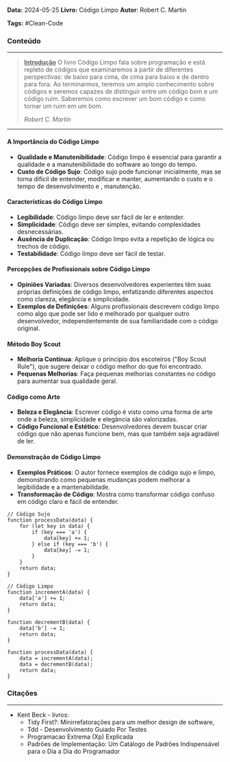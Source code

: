 **Data:** 2024-05-25
**Livro:** Código Limpo
**Autor**: Robert C. Martin

**Tags:** #Clean-Code

### Conteúdo
----------------
> <u><b>Introdução</b></u>
> O livro Código Limpo fala sobre programação e está repleto  de códigos que  examinaremos a partir de diferentes perspectivas: de baixo para cima, de cima para baixo e de dentro para fora. Ao terminarmos, teremos um amplo conhecimento sobre códigos e seremos capazes de distinguir entre um código bom e um código ruim. Saberemos como escrever um bom código e como tornar um ruim em um bom.
>
>  *Robert C. Martin*
---
#### A Importância do Código Limpo

- **Qualidade e Manutenibilidade**: Código limpo é essencial para garantir a qualidade e a manutenibilidade do software ao longo do tempo.
- **Custo de Código Sujo**: Código sujo pode funcionar inicialmente, mas se torna difícil de entender, modificar e manter, aumentando o custo e o tempo de desenvolvimento e , manutenção.

#### Características do Código Limpo

- **Legibilidade**: Código limpo deve ser fácil de ler e entender.
- **Simplicidade**: Código deve ser simples, evitando complexidades desnecessárias.
- **Ausência de Duplicação**: Código limpo evita a repetição de lógica ou trechos de código.
- **Testabilidade**: Código limpo deve ser fácil de testar.

#### Percepções de Profissionais sobre Código Limpo

- **Opiniões Variadas**: Diversos desenvolvedores experientes têm suas próprias definições de código limpo, enfatizando diferentes aspectos como clareza, elegância e simplicidade.
- **Exemplos de Definições**: Alguns profissionais descrevem código limpo como algo que pode ser lido e melhorado por qualquer outro desenvolvedor, independentemente de sua familiaridade com o código original.

#### Método Boy Scout

- **Melhoria Contínua**: Aplique o princípio dos escoteiros ("Boy Scout Rule"), que sugere deixar o código melhor do que foi encontrado.
- **Pequenas Melhorias**: Faça pequenas melhorias constantes no código para aumentar sua qualidade geral.

#### Código como Arte

- **Beleza e Elegância**: Escrever código é visto como uma forma de arte onde a beleza, simplicidade e elegância são valorizadas.
- **Código Funcional e Estético**: Desenvolvedores devem buscar criar código que não apenas funcione bem, mas que também seja agradável de ler.

#### Demonstração de Código Limpo

- **Exemplos Práticos**: O autor fornece exemplos de código sujo e limpo, demonstrando como pequenas mudanças podem melhorar a legibilidade e a mantenabilidade.
- **Transformação de Código**: Mostra como transformar código confuso em código claro e fácil de entender.

```JS
// Código Sujo
function processData(data) {
    for (let key in data) {
        if (key === 'a') {
            data[key] += 1;
        } else if (key === 'b') {
            data[key] -= 1;
        }
    }
    return data;
}

// Código Limpo
function incrementA(data) {
    data['a'] += 1;
    return data;
}

function decrementB(data) {
    data['b'] -= 1;
    return data;
}

function processData(data) {
    data = incrementA(data);
    data = decrementB(data);
    return data;
}

```
### Citações
---------
- Kent Beck - livros: 
	- Tidy First?: Minirrefatorações para um melhor design de software, 
	- Tdd - Desenvolvimento Guiado Por Testes
	- Programacao Extrema (Xp) Explicada
	- Padrões de Implementação: Um Catálogo de Padrões Indispensável para o Dia a Dia do Programador
